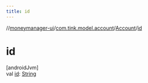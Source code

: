 ```yaml
---
title: id
---
```

//[moneymanager-ui](../../../index.html)/[com.tink.model.account](../index.html)/[Account](index.html)/[id](id.html)



# id



[androidJvm]\
val [id](id.html): [String](https://kotlinlang.org/api/latest/jvm/stdlib/kotlin/-string/index.html)




